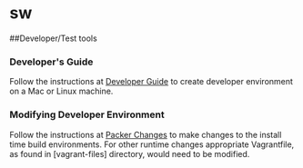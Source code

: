 # sw


##Developer/Test tools

### Developer's Guide
Follow the instructions at [Developer Guide](docs/dev.md) to create
developer environment on a Mac or Linux machine.

### Modifying Developer Environment
Follow the instructions at [Packer Changes](docs/packer.md) to make
changes to the install time build environments. For other runtime changes
appropriate Vagrantfile, as found in [vagrant-files] directory, would need
to be modified.
